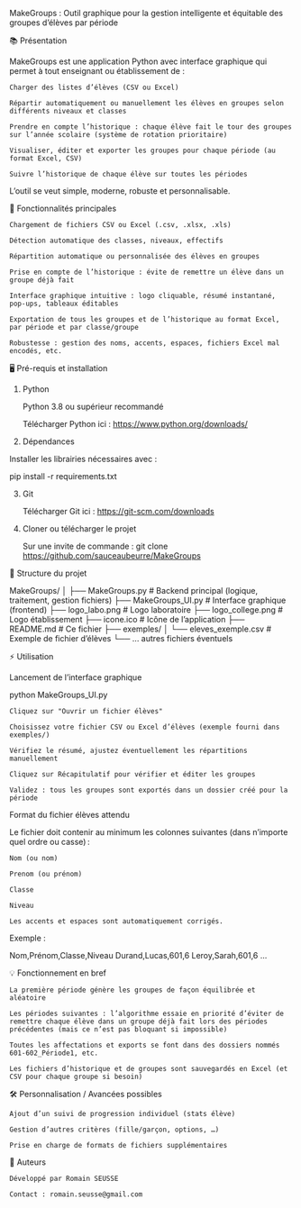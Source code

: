 MakeGroups : Outil graphique pour la gestion intelligente et équitable des groupes d’élèves par période

📚 Présentation

MakeGroups est une application Python avec interface graphique qui permet à tout enseignant ou établissement de :

    Charger des listes d’élèves (CSV ou Excel)

    Répartir automatiquement ou manuellement les élèves en groupes selon différents niveaux et classes

    Prendre en compte l’historique : chaque élève fait le tour des groupes sur l’année scolaire (système de rotation prioritaire)

    Visualiser, éditer et exporter les groupes pour chaque période (au format Excel, CSV)

    Suivre l’historique de chaque élève sur toutes les périodes

L’outil se veut simple, moderne, robuste et personnalisable.

🚀 Fonctionnalités principales

    Chargement de fichiers CSV ou Excel (.csv, .xlsx, .xls)

    Détection automatique des classes, niveaux, effectifs

    Répartition automatique ou personnalisée des élèves en groupes

    Prise en compte de l’historique : évite de remettre un élève dans un groupe déjà fait

    Interface graphique intuitive : logo cliquable, résumé instantané, pop-ups, tableaux éditables

    Exportation de tous les groupes et de l’historique au format Excel, par période et par classe/groupe

    Robustesse : gestion des noms, accents, espaces, fichiers Excel mal encodés, etc.

🖥️ Pré-requis et installation
1. Python

    Python 3.8 ou supérieur recommandé

    Télécharger Python ici : https://www.python.org/downloads/

2. Dépendances

Installer les librairies nécessaires avec :

pip install -r requirements.txt

3. Git

	Télécharger Git ici : https://git-scm.com/downloads

4. Cloner ou télécharger le projet

	Sur une invite de commande : git clone https://github.com/sauceaubeurre/MakeGroups

📁 Structure du projet

MakeGroups/
│
├── MakeGroups.py         # Backend principal (logique, traitement, gestion fichiers)
├── MakeGroups_UI.py      # Interface graphique (frontend)
├── logo_labo.png         # Logo laboratoire
├── logo_college.png      # Logo établissement
├── icone.ico             # Icône de l’application
├── README.md             # Ce fichier
├── exemples/
│    └── eleves_exemple.csv   # Exemple de fichier d’élèves
└── ... autres fichiers éventuels

⚡ Utilisation

Lancement de l’interface graphique

python MakeGroups_UI.py

    Cliquez sur "Ouvrir un fichier élèves"

    Choisissez votre fichier CSV ou Excel d’élèves (exemple fourni dans exemples/)

    Vérifiez le résumé, ajustez éventuellement les répartitions manuellement

    Cliquez sur Récapitulatif pour vérifier et éditer les groupes

    Validez : tous les groupes sont exportés dans un dossier créé pour la période

Format du fichier élèves attendu

Le fichier doit contenir au minimum les colonnes suivantes (dans n’importe quel ordre ou casse) :

    Nom (ou nom)

    Prenom (ou prénom)

    Classe

    Niveau

    Les accents et espaces sont automatiquement corrigés.

Exemple :

Nom,Prénom,Classe,Niveau
Durand,Lucas,601,6
Leroy,Sarah,601,6
...

💡 Fonctionnement en bref

    La première période génère les groupes de façon équilibrée et aléatoire

    Les périodes suivantes : l’algorithme essaie en priorité d’éviter de remettre chaque élève dans un groupe déjà fait lors des périodes précédentes (mais ce n’est pas bloquant si impossible)

    Toutes les affectations et exports se font dans des dossiers nommés 601-602_Période1, etc.

    Les fichiers d’historique et de groupes sont sauvegardés en Excel (et CSV pour chaque groupe si besoin)

🛠️ Personnalisation / Avancées possibles

    Ajout d’un suivi de progression individuel (stats élève)

    Gestion d’autres critères (fille/garçon, options, …)

    Prise en charge de formats de fichiers supplémentaires

📝 Auteurs

    Développé par Romain SEUSSE

    Contact : romain.seusse@gmail.com